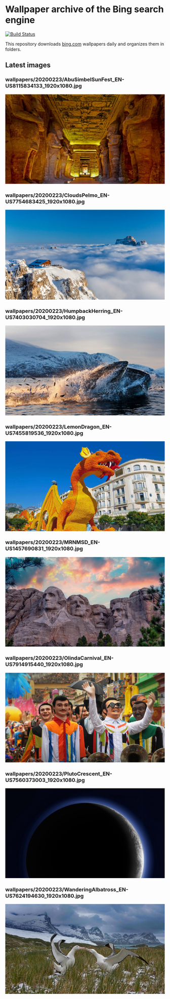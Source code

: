 # Wallpaper archive of the Bing search engine

[![Build Status](https://travis-ci.org/kijart/bing-daily-images-dl.svg?branch=wallpapers)](https://travis-ci.org/kijart/bing-daily-images-dl)

This repository downloads [bing.com](https://www.bing.com) wallpapers daily and organizes them in folders.

## Latest images

<!-- Wallpapers -->

### wallpapers/20200223/AbuSimbelSunFest_EN-US8115834133_1920x1080.jpg

![wallpapers/20200223/AbuSimbelSunFest_EN-US8115834133_1920x1080.jpg](wallpapers/20200223/AbuSimbelSunFest_EN-US8115834133_1920x1080.jpg)

### wallpapers/20200223/CloudsPelmo_EN-US7754683425_1920x1080.jpg

![wallpapers/20200223/CloudsPelmo_EN-US7754683425_1920x1080.jpg](wallpapers/20200223/CloudsPelmo_EN-US7754683425_1920x1080.jpg)

### wallpapers/20200223/HumpbackHerring_EN-US7403030704_1920x1080.jpg

![wallpapers/20200223/HumpbackHerring_EN-US7403030704_1920x1080.jpg](wallpapers/20200223/HumpbackHerring_EN-US7403030704_1920x1080.jpg)

### wallpapers/20200223/LemonDragon_EN-US7455819536_1920x1080.jpg

![wallpapers/20200223/LemonDragon_EN-US7455819536_1920x1080.jpg](wallpapers/20200223/LemonDragon_EN-US7455819536_1920x1080.jpg)

### wallpapers/20200223/MRNMSD_EN-US1457690831_1920x1080.jpg

![wallpapers/20200223/MRNMSD_EN-US1457690831_1920x1080.jpg](wallpapers/20200223/MRNMSD_EN-US1457690831_1920x1080.jpg)

### wallpapers/20200223/OlindaCarnival_EN-US7914915440_1920x1080.jpg

![wallpapers/20200223/OlindaCarnival_EN-US7914915440_1920x1080.jpg](wallpapers/20200223/OlindaCarnival_EN-US7914915440_1920x1080.jpg)

### wallpapers/20200223/PlutoCrescent_EN-US7560373003_1920x1080.jpg

![wallpapers/20200223/PlutoCrescent_EN-US7560373003_1920x1080.jpg](wallpapers/20200223/PlutoCrescent_EN-US7560373003_1920x1080.jpg)

### wallpapers/20200223/WanderingAlbatross_EN-US7624194630_1920x1080.jpg

![wallpapers/20200223/WanderingAlbatross_EN-US7624194630_1920x1080.jpg](wallpapers/20200223/WanderingAlbatross_EN-US7624194630_1920x1080.jpg)

